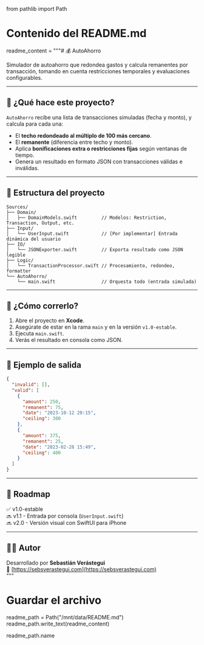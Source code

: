 from pathlib import Path

# Contenido del README.md
readme_content = """# 💰 AutoAhorro

Simulador de autoahorro que redondea gastos y calcula remanentes por transacción, tomando en cuenta restricciones temporales y evaluaciones configurables.

---

## 🚀 ¿Qué hace este proyecto?

`AutoAhorro` recibe una lista de transacciones simuladas (fecha y monto), y calcula para cada una:

- El **techo redondeado al múltiplo de 100 más cercano**.
- El **remanente** (diferencia entre techo y monto).
- Aplica **bonificaciones extra o restricciones fijas** según ventanas de tiempo.
- Genera un resultado en formato JSON con transacciones válidas e inválidas.

---

## 🧱 Estructura del proyecto

```
Sources/
├── Domain/
│   ├── DomainModels.swift         // Modelos: Restriction, Transaction, Output, etc.
├── Input/
│   └── UserInput.swift            // [Por implementar] Entrada dinámica del usuario
├── IO/
│   └── JSONExporter.swift         // Exporta resultado como JSON legible
├── Logic/
│   └── TransactionProcessor.swift // Procesamiento, redondeo, formatter
└── AutoAhorro/
    └── main.swift                 // Orquesta todo (entrada simulada)
```

---

## 🧪 ¿Cómo correrlo?

1. Abre el proyecto en **Xcode**.
2. Asegúrate de estar en la rama `main` y en la versión `v1.0-estable`.
3. Ejecuta `main.swift`.
4. Verás el resultado en consola como JSON.

---

## 🧾 Ejemplo de salida

```json
{
  "invalid": [],
  "valid": [
    {
      "amount": 250,
      "remanent": 75,
      "date": "2023-10-12 20:15",
      "ceiling": 300
    },
    {
      "amount": 375,
      "remanent": 25,
      "date": "2023-02-28 15:49",
      "ceiling": 400
    }
  ]
}
```

---

## 🧭 Roadmap

✅ v1.0-estable  
🔜 v1.1 - Entrada por consola (`UserInput.swift`)  
🔜 v2.0 - Versión visual con SwiftUI para iPhone  

---

## 🧑‍💻 Autor

Desarrollado por **Sebastián Verástegui**  
🔗 [https://sebsverastegui.com](https://sebsverastegui.com)  
"""

# Guardar el archivo
readme_path = Path("/mnt/data/README.md")
readme_path.write_text(readme_content)

readme_path.name
